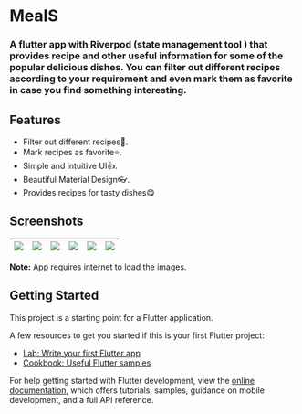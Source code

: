 # MealS

### A  flutter app with **Riverpod** (state management tool ) that provides recipe and other useful information for some of the popular delicious dishes. You can filter out different recipes according to your requirement and even mark them as favorite in case you find something interesting.


<!--Flutter Concepts:
State management using Provider.
Storing persistent data (like favorite meals) locally in the device using SharedPreferences.
Navigating through multiple screens and argument passing.
Flutter widgets (stateless and stateful) and styling-->



## Features

- Filter out different recipes🍔. 
- Mark recipes as favorite⭐.
- Simple and intuitive UI👍.
- Beautiful Material Design👓.
- Provides recipes for tasty dishes😋



## Screenshots

|<img  src="https://github.com/imon001/meal_app/assets/41481933/fa69a95d-3445-4524-ac28-fe503059a7a5"/>|<img src="https://github.com/imon001/meal_app/assets/41481933/6c8bcd68-3ba9-40e6-9bf3-37ed15e0a181"/>|<img src="https://github.com/imon001/meal_app/assets/41481933/aaa2d7d0-b5af-4eec-a2bc-94b04faa6eb3"/>|<img src="https://github.com/imon001/meal_app/assets/41481933/f674ae54-ed22-4d1d-9e5c-92b8e8e3f1c0"/>|<img src="https://github.com/imon001/meal_app/assets/41481933/ca374424-5698-4433-8cc0-f72691507989)"/>|<img src="https://github.com/imon001/meal_app/assets/41481933/6a8ba0e5-bc0d-42ee-add3-4f9663405a2a"/>|
| ------------- | ------------- |------------- | ------------- |------------- |------------- |


**Note:** App requires internet to load the images.



## Getting Started

This project is a starting point for a Flutter application.

A few resources to get you started if this is your first Flutter project:

- [Lab: Write your first Flutter app](https://docs.flutter.dev/get-started/codelab)
- [Cookbook: Useful Flutter samples](https://docs.flutter.dev/cookbook)

For help getting started with Flutter development, view the
[online documentation](https://docs.flutter.dev/), which offers tutorials,
samples, guidance on mobile development, and a full API reference.
